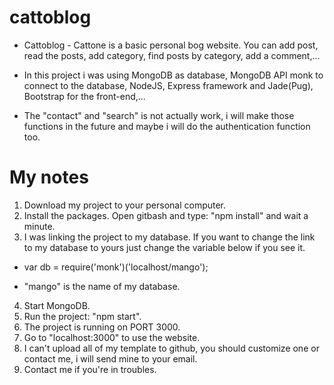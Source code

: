 # cattoblog

- Cattoblog - Cattone is a basic personal bog website. You can add post, read the posts, add category, find posts by category, add a comment,...

- In this project i was using MongoDB as database, MongoDB API monk to connect to the database, NodeJS, Express framework and Jade(Pug), Bootstrap for the front-end,...

- The "contact" and "search" is not actually work, i will make those functions in the future and maybe i will do the authentication function too.

# My notes
1. Download my project to your personal computer.
2. Install the packages. Open gitbash and type: "npm install" and wait a minute.
3. I was linking the project to my database. If you want to change the link to my database to yours just change the variable below if you see it.

- var db = require('monk')('localhost/mango');

- "mango" is the name of my database.

4. Start MongoDB.
5. Run the project: "npm start".
6. The project is running on PORT 3000.
7. Go to "localhost:3000" to use the website.
8. I can't upload all of my template to github, you should customize one or contact me, i will send mine to your email.
9. Contact me if you're in troubles.
